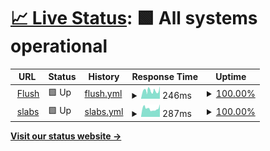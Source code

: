 # [📈 Live Status](https://hritikch24.github.io/uptime-testing/): <!--live status--> **🟩 All systems operational**

<!--start: status pages-->
<!-- This summary is generated by Upptime (https://github.com/upptime/upptime) -->
<!-- Do not edit this manually, your changes will be overwritten -->
<!-- prettier-ignore -->
| URL | Status | History | Response Time | Uptime |
| --- | ------ | ------- | ------------- | ------ |
| <img alt="" src="https://favicons.githubusercontent.com/flush.com" height="13"> [Flush](https://flush.com) | 🟩 Up | [flush.yml](https://github.com/hritikch24/uptime/commits/HEAD/history/flush.yml) | <details><summary><img alt="Response time graph" src="./graphs/flush/response-time-week.png" height="20"> 246ms</summary><br><a href="https://hritikch24.github.io/uptime/history/flush"><img alt="Response time 246" src="https://img.shields.io/endpoint?url=https%3A%2F%2Fraw.githubusercontent.com%2Fhritikch24%2Fuptime%2FHEAD%2Fapi%2Fflush%2Fresponse-time.json"></a><br><a href="https://hritikch24.github.io/uptime/history/flush"><img alt="24-hour response time 251" src="https://img.shields.io/endpoint?url=https%3A%2F%2Fraw.githubusercontent.com%2Fhritikch24%2Fuptime%2FHEAD%2Fapi%2Fflush%2Fresponse-time-day.json"></a><br><a href="https://hritikch24.github.io/uptime/history/flush"><img alt="7-day response time 246" src="https://img.shields.io/endpoint?url=https%3A%2F%2Fraw.githubusercontent.com%2Fhritikch24%2Fuptime%2FHEAD%2Fapi%2Fflush%2Fresponse-time-week.json"></a><br><a href="https://hritikch24.github.io/uptime/history/flush"><img alt="30-day response time 246" src="https://img.shields.io/endpoint?url=https%3A%2F%2Fraw.githubusercontent.com%2Fhritikch24%2Fuptime%2FHEAD%2Fapi%2Fflush%2Fresponse-time-month.json"></a><br><a href="https://hritikch24.github.io/uptime/history/flush"><img alt="1-year response time 246" src="https://img.shields.io/endpoint?url=https%3A%2F%2Fraw.githubusercontent.com%2Fhritikch24%2Fuptime%2FHEAD%2Fapi%2Fflush%2Fresponse-time-year.json"></a></details> | <details><summary><a href="https://hritikch24.github.io/uptime/history/flush">100.00%</a></summary><a href="https://hritikch24.github.io/uptime/history/flush"><img alt="All-time uptime 100.00%" src="https://img.shields.io/endpoint?url=https%3A%2F%2Fraw.githubusercontent.com%2Fhritikch24%2Fuptime%2FHEAD%2Fapi%2Fflush%2Fuptime.json"></a><br><a href="https://hritikch24.github.io/uptime/history/flush"><img alt="24-hour uptime 100.00%" src="https://img.shields.io/endpoint?url=https%3A%2F%2Fraw.githubusercontent.com%2Fhritikch24%2Fuptime%2FHEAD%2Fapi%2Fflush%2Fuptime-day.json"></a><br><a href="https://hritikch24.github.io/uptime/history/flush"><img alt="7-day uptime 100.00%" src="https://img.shields.io/endpoint?url=https%3A%2F%2Fraw.githubusercontent.com%2Fhritikch24%2Fuptime%2FHEAD%2Fapi%2Fflush%2Fuptime-week.json"></a><br><a href="https://hritikch24.github.io/uptime/history/flush"><img alt="30-day uptime 100.00%" src="https://img.shields.io/endpoint?url=https%3A%2F%2Fraw.githubusercontent.com%2Fhritikch24%2Fuptime%2FHEAD%2Fapi%2Fflush%2Fuptime-month.json"></a><br><a href="https://hritikch24.github.io/uptime/history/flush"><img alt="1-year uptime 100.00%" src="https://img.shields.io/endpoint?url=https%3A%2F%2Fraw.githubusercontent.com%2Fhritikch24%2Fuptime%2FHEAD%2Fapi%2Fflush%2Fuptime-year.json"></a></details>
| <img alt="" src="https://favicons.githubusercontent.com/thewearableinternet.com" height="13"> [slabs](https://thewearableinternet.com) | 🟩 Up | [slabs.yml](https://github.com/hritikch24/uptime/commits/HEAD/history/slabs.yml) | <details><summary><img alt="Response time graph" src="./graphs/slabs/response-time-week.png" height="20"> 287ms</summary><br><a href="https://hritikch24.github.io/uptime/history/slabs"><img alt="Response time 287" src="https://img.shields.io/endpoint?url=https%3A%2F%2Fraw.githubusercontent.com%2Fhritikch24%2Fuptime%2FHEAD%2Fapi%2Fslabs%2Fresponse-time.json"></a><br><a href="https://hritikch24.github.io/uptime/history/slabs"><img alt="24-hour response time 272" src="https://img.shields.io/endpoint?url=https%3A%2F%2Fraw.githubusercontent.com%2Fhritikch24%2Fuptime%2FHEAD%2Fapi%2Fslabs%2Fresponse-time-day.json"></a><br><a href="https://hritikch24.github.io/uptime/history/slabs"><img alt="7-day response time 287" src="https://img.shields.io/endpoint?url=https%3A%2F%2Fraw.githubusercontent.com%2Fhritikch24%2Fuptime%2FHEAD%2Fapi%2Fslabs%2Fresponse-time-week.json"></a><br><a href="https://hritikch24.github.io/uptime/history/slabs"><img alt="30-day response time 287" src="https://img.shields.io/endpoint?url=https%3A%2F%2Fraw.githubusercontent.com%2Fhritikch24%2Fuptime%2FHEAD%2Fapi%2Fslabs%2Fresponse-time-month.json"></a><br><a href="https://hritikch24.github.io/uptime/history/slabs"><img alt="1-year response time 287" src="https://img.shields.io/endpoint?url=https%3A%2F%2Fraw.githubusercontent.com%2Fhritikch24%2Fuptime%2FHEAD%2Fapi%2Fslabs%2Fresponse-time-year.json"></a></details> | <details><summary><a href="https://hritikch24.github.io/uptime/history/slabs">100.00%</a></summary><a href="https://hritikch24.github.io/uptime/history/slabs"><img alt="All-time uptime 100.00%" src="https://img.shields.io/endpoint?url=https%3A%2F%2Fraw.githubusercontent.com%2Fhritikch24%2Fuptime%2FHEAD%2Fapi%2Fslabs%2Fuptime.json"></a><br><a href="https://hritikch24.github.io/uptime/history/slabs"><img alt="24-hour uptime 100.00%" src="https://img.shields.io/endpoint?url=https%3A%2F%2Fraw.githubusercontent.com%2Fhritikch24%2Fuptime%2FHEAD%2Fapi%2Fslabs%2Fuptime-day.json"></a><br><a href="https://hritikch24.github.io/uptime/history/slabs"><img alt="7-day uptime 100.00%" src="https://img.shields.io/endpoint?url=https%3A%2F%2Fraw.githubusercontent.com%2Fhritikch24%2Fuptime%2FHEAD%2Fapi%2Fslabs%2Fuptime-week.json"></a><br><a href="https://hritikch24.github.io/uptime/history/slabs"><img alt="30-day uptime 100.00%" src="https://img.shields.io/endpoint?url=https%3A%2F%2Fraw.githubusercontent.com%2Fhritikch24%2Fuptime%2FHEAD%2Fapi%2Fslabs%2Fuptime-month.json"></a><br><a href="https://hritikch24.github.io/uptime/history/slabs"><img alt="1-year uptime 100.00%" src="https://img.shields.io/endpoint?url=https%3A%2F%2Fraw.githubusercontent.com%2Fhritikch24%2Fuptime%2FHEAD%2Fapi%2Fslabs%2Fuptime-year.json"></a></details>

<!--end: status pages-->

[**Visit our status website →**](https://hritikch24.github.io/uptime-testing)

